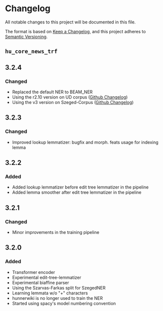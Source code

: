 # Changelog

All notable changes to this project will be documented in this file.

The format is based on [Keep a Changelog](https://keepachangelog.com/en/1.0.0/),
and this project adheres to [Semantic Versioning](https://semver.org/spec/v2.0.0.html).

## `hu_core_news_trf`

## 3.2.4
### Changed
- Replaced the default NER to BEAM_NER
- Using the r2.10 version on UD corpus ([Github Changelog](https://github.com/UniversalDependencies/UD_Hungarian-Szeged/tree/master))
- Using the v3 version on Szeged-Corpus ([Github Changelog](https://github.com/huspacy/huspacy-resources/tree/master/data/processed/szeged-corpus))

## 3.2.3
### Changed
- Improved lookup lemmatizer: bugfix and morph. feats usage for indexing lemma

## 3.2.2
### Added
- Added lookup lemmatizer before edit tree lemmatizer in the pipeline
- Added lemma smoother after edit tree lemmatizer in the pipeline

## 3.2.1
### Changed
- Minor improvements in the training pipeline

## 3.2.0
### Added
- Transformer encoder
- Experimental edit-tree-lemmatizer
- Experimental biaffine parser
- Using the Szarvas-Farkas split for SzegedNER
- Learning lemmata w/o "+" characters
- hunnerwiki is no longer used to train the NER
- Started using spacy's model numbering convention


